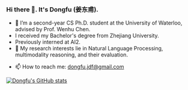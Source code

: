 ### Hi there 👋. It's Dongfu (姜东甫).

- 🔭 I’m a second-year CS Ph.D. student at the University of Waterloo, advised by Prof. Wenhu Chen.
- I received my Bachelor's degree from Zhejiang University.
- Previously interned at AI2.
- 🌱 My research interests lie in Natural Language Processing, multimodality reasoning, and their evaluation. 
<!-- - 👯 I’m looking to collaborate on ... -->
<!-- - 🤔 I’m looking for help with ... -->
<!-- - 💬 Ask me about ... -->
- 📫 How to reach me: dongfu.jdf@gmail.com
<!-- - 😄 Pronouns: ... -->


[![Dongfu's GitHub stats](https://github-readme-stats.vercel.app/api?username=jdf-prog)]()
